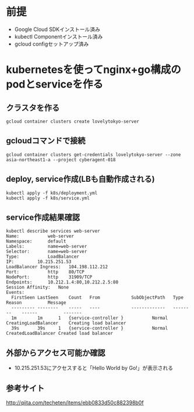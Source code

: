 # 前提
- Google Cloud SDKインストール済み
- kubectl Componentインストール済み
- gcloud configセットアップ済み

# kubernetesを使ってnginx+go構成のpodとserviceを作る

## クラスタを作る
```
gcloud container clusters create lovelytokyo-server
```

## gcloudコマンドで接続
```
gcloud container clusters get-credentials lovelytokyo-server --zone asia-northeast1-a --project cyberagent-018
```

## deploy, service作成(LBも自動作成される)
```
kubectl apply -f k8s/deployment.yml
kubectl apply -f k8s/service.yml
```

## service作成結果確認
```
kubectl describe services web-server
Name:			web-server
Namespace:		default
Labels:			name=web-server
Selector:		name=web-server
Type:			LoadBalancer
IP:			10.215.251.53
LoadBalancer Ingress:	104.198.112.212
Port:			http	80/TCP
NodePort:		http	31909/TCP
Endpoints:		10.212.1.4:80,10.212.2.5:80
Session Affinity:	None
Events:
  FirstSeen	LastSeen	Count	From			SubObjectPath	Type		Reason			Message
  ---------	--------	-----	----			-------------	--------	------			-------
  1m		1m		1	{service-controller }			Normal		CreatingLoadBalancer	Creating load balancer
  39s		39s		1	{service-controller }			Normal		CreatedLoadBalancer	Created load balancer
```

## 外部からアクセス可能か確認
- 10.215.251.53にアクセスすると「Hello World by Go!」が表示される

## 参考サイト
http://qiita.com/techeten/items/ebb0833d50c882398b0f

